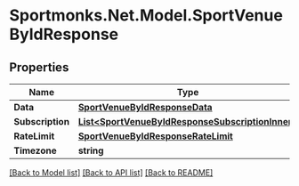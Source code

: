 # Sportmonks.Net.Model.SportVenueByIdResponse

## Properties

Name | Type | Description | Notes
------------ | ------------- | ------------- | -------------
**Data** | [**SportVenueByIdResponseData**](SportVenueByIdResponseData.md) |  | [optional] 
**Subscription** | [**List&lt;SportVenueByIdResponseSubscriptionInner&gt;**](SportVenueByIdResponseSubscriptionInner.md) |  | [optional] 
**RateLimit** | [**SportVenueByIdResponseRateLimit**](SportVenueByIdResponseRateLimit.md) |  | [optional] 
**Timezone** | **string** |  | [optional] 

[[Back to Model list]](../README.md#documentation-for-models) [[Back to API list]](../README.md#documentation-for-api-endpoints) [[Back to README]](../README.md)

